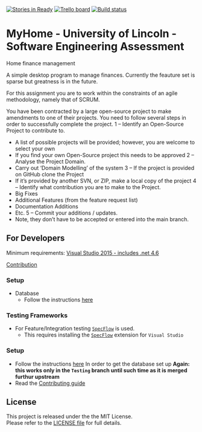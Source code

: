 [![Stories in Ready](https://badge.waffle.io/M-Zuber/MyHome.png?label=ready&title=Ready)](https://waffle.io/M-Zuber/MyHome) [![Trello board](https://img.shields.io/badge/Trello-Extra%20discussion-blue.svg)](https://trello.com/b/WGPDnoJX/myhome) [![Build status](https://ci.appveyor.com/api/projects/status/fi52j31qyvnfvs08?svg=true)](https://ci.appveyor.com/project/M-Zuber/myhome)

MyHome - University of Lincoln - Software Engineering Assessment
==========

Home finance management

A simple desktop program to manage finances. Currently the feauture set is sparse but greatness is in the future.

For this assignment you are to work within the constraints of an agile methodology, namely that of
SCRUM. 

You have been contracted by a large open-source project to make amendments to one of their projects.
You need to follow several steps in order to successfully complete the project.
1 – Identify an Open-Source Project to contribute to.
- A list of possible projects will be provided; however, you are welcome to select your own
- If you find your own Open-Source project this needs to be approved
2 – Analyse the Project Domain.
- Carry out ‘Domain Modelling’ of the system
3 – If the project is provided on GitHub clone the Project
- If it’s provided by another SVN, or ZIP, make a local copy of the project
4 – Identify what contribution you are to make to the Project.
- Big Fixes
- Additional Features (from the feature request list)
- Documentation Additions
- Etc.
5 – Commit your additions / updates.
- Note, they don’t have to be accepted or entered into the main branch.

## For Developers

Minimum requirements:
[Visual Studio 2015 - includes .net 4.6](https://www.visualstudio.com/en-us/products/visual-studio-community-vs.aspx)

[Contribution](https://github.com/M-Zuber/MyHome/blob/Development/Contributing.md)

### Setup
- Database
  - Follow the instructions [here](https://github.com/M-Zuber/MyHome/blob/Development/Docs/GettingStarted.md)

### Testing Frameworks
- For Feature/Integration testing [`SpecFlow`](http://www.specflow.org/) is used.
  - This requires installing the [`SpecFlow`](https://visualstudiogallery.msdn.microsoft.com/c74211e7-cb6e-4dfa-855d-df0ad4a37dd6) extension for `Visual Studio`

### Setup
- Follow the instructions [here](https://github.com/M-Zuber/MyHome/wiki/Getting-Started) In order to get the database set up **Again: this works only in the `Testing` branch until such time as it is merged furthur upstream**
- Read the [Contributing guide](https://github.com/M-Zuber/MyHome/blob/master/Contributing.md)

## License

This project is released under the the MIT License. <br/> Please refer to the [LICENSE file](LICENSE) for full details.
